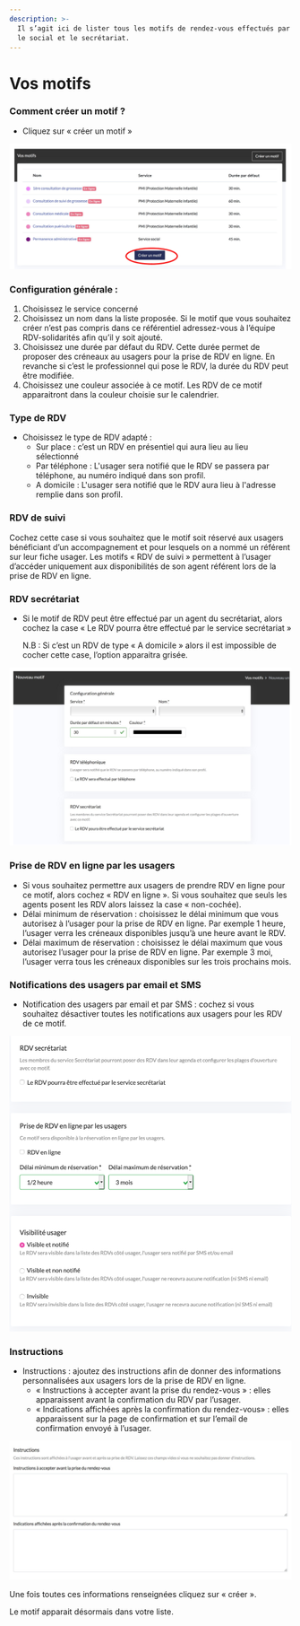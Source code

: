 ```yaml
---
description: >-
  Il s’agit ici de lister tous les motifs de rendez-vous effectués par la PMI,
  le social et le secrétariat.
---
```


# Vos motifs

### **Comment créer un motif ?**

* Cliquez sur « créer un motif »

![](../../../.gitbook/assets/screenshot_2020-11-24_at_16.17.47%20%281%29.png)

### Configuration générale :

1. Choisissez le service concerné
2. Choisissez un nom dans la liste proposée. Si le motif que vous souhaitez créer n’est pas compris dans ce référentiel adressez-vous à l’équipe RDV-solidarités afin qu’il y soit ajouté.
3. Choisissez une durée par défaut du RDV. Cette durée permet de proposer des créneaux au usagers pour la prise de RDV en ligne. En revanche si c’est le professionnel qui pose le RDV, la durée du RDV peut être modifiée.
4. Choisissez une couleur associée à ce motif. Les RDV de ce motif apparaitront dans la couleur choisie sur le calendrier.

### Type de RDV

* Choisissez le type de RDV adapté :
  * Sur place : c’est un RDV en présentiel qui aura lieu au lieu sélectionné
  * Par téléphone : L'usager sera notifié que le RDV se passera par téléphone, au numéro indiqué dans son profil.
  * A domicile : L'usager sera notifié que le RDV aura lieu à l'adresse remplie dans son profil.

### RDV de suivi

Cochez cette case si vous souhaitez que le motif soit réservé aux usagers bénéficiant d’un accompagnement et pour lesquels on a nommé un référent sur leur fiche usager. Les motifs « RDV de suivi » permettent à l’usager d’accéder uniquement aux disponibilités de son agent référent lors de la prise de RDV en ligne.

### RDV secrétariat

* Si le motif de RDV peut être effectué par un agent du secrétariat, alors cochez la case « Le RDV pourra être effectué par le service secrétariat »

  N.B : Si c’est un RDV de type « A domicile » alors il est impossible de cocher cette case, l’option apparaitra grisée.

![](../../../.gitbook/assets/screenshot_2020-11-24_at_16.18.08.png)

### Prise de RDV en ligne par les usagers

* Si vous souhaitez permettre aux usagers de prendre RDV en ligne pour ce motif, alors cochez « RDV en ligne ». Si vous souhaitez que seuls les agents posent les RDV alors laissez la case « non-cochée\).
* Délai minimum de réservation : choisissez le délai minimum que vous autorisez à l’usager pour la prise de RDV en ligne. Par exemple 1 heure, l’usager verra les créneaux disponibles jusqu’à une heure avant le RDV.
* Délai maximum de réservation : choisissez le délai maximum que vous autorisez l’usager pour la prise de RDV en ligne. Par exemple 3 moi, l’usager verra tous les créneaux disponibles sur les trois prochains mois.

### Notifications des usagers par email et SMS

* Notification des usagers par email et par SMS : cochez si vous souhaitez désactiver toutes les notifications aux usagers pour les RDV de ce motif.

![](../../../.gitbook/assets/screenshot_2020-11-24_at_16.30.33.png)

### Instructions

* Instructions : ajoutez des instructions afin de donner des informations personnalisées aux usagers lors de la prise de RDV en ligne.
  * « Instructions à accepter avant la prise du rendez-vous » : elles apparaissent avant la confirmation du RDV par l’usager.
  * « Indications affichées après la confirmation du rendez-vous» : elles apparaissent sur la page de confirmation et sur l’email de confirmation envoyé à l’usager.

![](../../../.gitbook/assets/screenshot_2020-11-24_at_16.31.15.png)

Une fois toutes ces informations renseignées cliquez sur « créer ».

Le motif apparait désormais dans votre liste.

